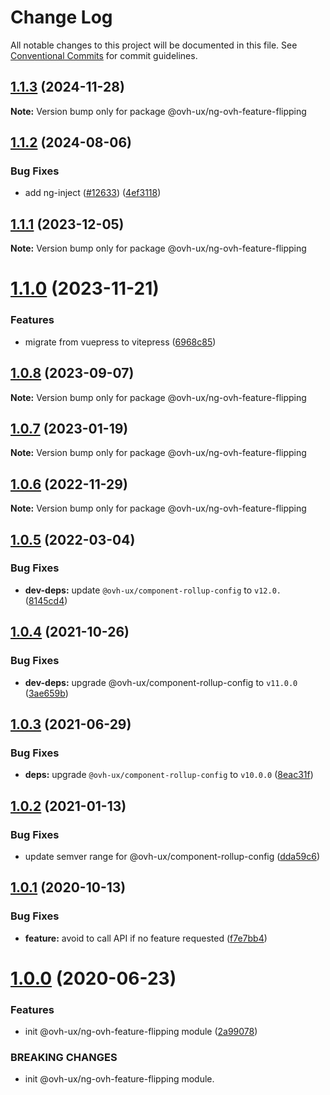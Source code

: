# Change Log

All notable changes to this project will be documented in this file.
See [Conventional Commits](https://conventionalcommits.org) for commit guidelines.

## [1.1.3](https://github.com/ovh/manager/compare/@ovh-ux/ng-ovh-feature-flipping@1.1.2...@ovh-ux/ng-ovh-feature-flipping@1.1.3) (2024-11-28)

**Note:** Version bump only for package @ovh-ux/ng-ovh-feature-flipping





## [1.1.2](https://github.com/ovh/manager/compare/@ovh-ux/ng-ovh-feature-flipping@1.1.1...@ovh-ux/ng-ovh-feature-flipping@1.1.2) (2024-08-06)


### Bug Fixes

* add ng-inject ([#12633](https://github.com/ovh/manager/issues/12633)) ([4ef3118](https://github.com/ovh/manager/commit/4ef3118e4f1b845023e893353ae2a4955623a2d8))





## [1.1.1](https://github.com/ovh/manager/compare/@ovh-ux/ng-ovh-feature-flipping@1.1.0...@ovh-ux/ng-ovh-feature-flipping@1.1.1) (2023-12-05)

**Note:** Version bump only for package @ovh-ux/ng-ovh-feature-flipping





# [1.1.0](https://github.com/ovh/manager/compare/@ovh-ux/ng-ovh-feature-flipping@1.0.8...@ovh-ux/ng-ovh-feature-flipping@1.1.0) (2023-11-21)


### Features

* migrate from vuepress to vitepress ([6968c85](https://github.com/ovh/manager/commit/6968c85f00e19c41bc240abb37a50e9dacf9c5e5))





## [1.0.8](https://github.com/ovh/manager/compare/@ovh-ux/ng-ovh-feature-flipping@1.0.7...@ovh-ux/ng-ovh-feature-flipping@1.0.8) (2023-09-07)

**Note:** Version bump only for package @ovh-ux/ng-ovh-feature-flipping





## [1.0.7](https://github.com/ovh/manager/compare/@ovh-ux/ng-ovh-feature-flipping@1.0.6...@ovh-ux/ng-ovh-feature-flipping@1.0.7) (2023-01-19)

**Note:** Version bump only for package @ovh-ux/ng-ovh-feature-flipping





## [1.0.6](https://github.com/ovh/manager/compare/@ovh-ux/ng-ovh-feature-flipping@1.0.5...@ovh-ux/ng-ovh-feature-flipping@1.0.6) (2022-11-29)

**Note:** Version bump only for package @ovh-ux/ng-ovh-feature-flipping





## [1.0.5](https://github.com/ovh/manager/compare/@ovh-ux/ng-ovh-feature-flipping@1.0.4...@ovh-ux/ng-ovh-feature-flipping@1.0.5) (2022-03-04)


### Bug Fixes

* **dev-deps:** update `@ovh-ux/component-rollup-config` to `v12.0.` ([8145cd4](https://github.com/ovh/manager/commit/8145cd44a34cec071db4b5267182705625951077))



## [1.0.4](https://github.com/ovh/manager/compare/@ovh-ux/ng-ovh-feature-flipping@1.0.3...@ovh-ux/ng-ovh-feature-flipping@1.0.4) (2021-10-26)


### Bug Fixes

* **dev-deps:** upgrade @ovh-ux/component-rollup-config to `v11.0.0` ([3ae659b](https://github.com/ovh/manager/commit/3ae659bea59244fd5660375b9dac52055cc374b0))



## [1.0.3](https://github.com/ovh/manager/compare/@ovh-ux/ng-ovh-feature-flipping@1.0.2...@ovh-ux/ng-ovh-feature-flipping@1.0.3) (2021-06-29)


### Bug Fixes

* **deps:** upgrade `@ovh-ux/component-rollup-config` to `v10.0.0` ([8eac31f](https://github.com/ovh/manager/commit/8eac31f81e46d1570c131cf55788d6435842ab6d))



## [1.0.2](https://github.com/ovh/manager/compare/@ovh-ux/ng-ovh-feature-flipping@1.0.1...@ovh-ux/ng-ovh-feature-flipping@1.0.2) (2021-01-13)


### Bug Fixes

* update semver range for @ovh-ux/component-rollup-config ([dda59c6](https://github.com/ovh/manager/commit/dda59c6b71cb4ad9ab98f06a0bf995a7eb45a1d9))



## [1.0.1](https://github.com/ovh/manager/compare/@ovh-ux/ng-ovh-feature-flipping@1.0.0...@ovh-ux/ng-ovh-feature-flipping@1.0.1) (2020-10-13)


### Bug Fixes

* **feature:** avoid to call API if no feature requested ([f7e7bb4](https://github.com/ovh/manager/commit/f7e7bb446bed2168def93379fb4efbf59fa65e30))



# [1.0.0](https://github.com/ovh/manager/compare/@ovh-ux/ng-ovh-feature-flipping@0.0.0...@ovh-ux/ng-ovh-feature-flipping@1.0.0) (2020-06-23)


### Features

* init @ovh-ux/ng-ovh-feature-flipping module ([2a99078](https://github.com/ovh/manager/commit/2a990784212a27e15ba4d2e30c54c72c8a8da59c))


### BREAKING CHANGES

* init @ovh-ux/ng-ovh-feature-flipping module.
